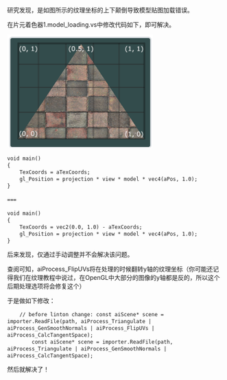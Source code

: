 研究发现，是如图所示的纹理坐标的上下颠倒导致模型贴图加载错误。

在片元着色器1.model_loading.vs中修改代码如下，即可解决。

<img src="./vs_fix.assets/image-20230721160103577.png" alt="image-20230721160103577" style="zoom:50%;" />

```
void main()
{
    TexCoords = aTexCoords;    
    gl_Position = projection * view * model * vec4(aPos, 1.0);
}

===

void main()
{
    TexCoords = vec2(0.0, 1.0) - aTexCoords;    
    gl_Position = projection * view * model * vec4(aPos, 1.0);
}

```



后来发现，仅通过手动调整并不会解决该问题。

查阅可知，aiProcess_FlipUVs将在处理的时候翻转y轴的纹理坐标（你可能还记得我们在纹理教程中说过，在OpenGL中大部分的图像的y轴都是反的，所以这个后期处理选项将会修复这个）

于是做如下修改：

```
    // before linton change: const aiScene* scene = importer.ReadFile(path, aiProcess_Triangulate | aiProcess_GenSmoothNormals | aiProcess_FlipUVs | aiProcess_CalcTangentSpace);
        const aiScene* scene = importer.ReadFile(path, aiProcess_Triangulate | aiProcess_GenSmoothNormals | aiProcess_CalcTangentSpace);
```

然后就解决了！
